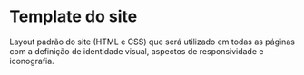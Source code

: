 # Template do site





Layout padrão do site (HTML e CSS) que será utilizado em todas as páginas com a definição de identidade visual, aspectos de responsividade e iconografia.

